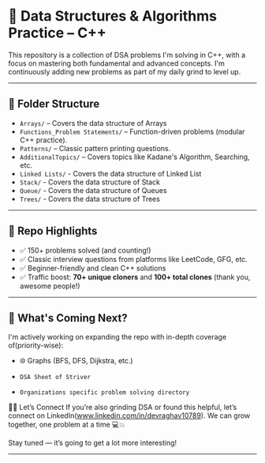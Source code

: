 # 🧠 Data Structures & Algorithms Practice – C++

This repository is a collection of DSA problems I'm solving in C++, with a focus on mastering both fundamental and advanced concepts. I'm continuously adding new problems as part of my daily grind to level up.

---

## 📁 Folder Structure

- `Arrays/` – Covers the data structure of Arrays
- `Functions_Problem Statements/` – Function-driven problems (modular C++ practice).
- `Patterns/` – Classic pattern printing questions.
- `AdditionalTopics/` – Covers topics like Kadane's Algorithm, Searching, etc.
- `Linked Lists/` - Covers the data structure of Linked List
- `Stack/` - Covers the data structure of Stack
- `Queue/` - Covers the data structure of Queues
- `Trees/` - Covers the data structure of Trees

---

## 🚀 Repo Highlights

- ✅ 150+ problems solved (and counting!)
- ✅ Classic interview questions from platforms like LeetCode, GFG, etc.
- ✅ Beginner-friendly and clean C++ solutions
- ✅ Traffic boost: **70+ unique cloners** and **100+ total clones** (thank you, awesome people!)

---

## 📌 What's Coming Next?

I'm actively working on expanding the repo with in-depth coverage of(priority-wise):

- 🌐 Graphs (BFS, DFS, Dijkstra, etc.)
-     DSA Sheet of Striver
-     Organizations specific problem solving directory

👨‍💻 Let’s Connect
If you’re also grinding DSA or found this helpful, let’s connect on LinkedIn(www.linkedin.com/in/devraghav10789).
We can grow together, one problem at a time 💻💥

Stay tuned — it’s going to get a lot more interesting!

---
